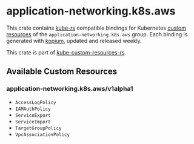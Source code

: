 <!--
SPDX-FileCopyrightText: The kube-custom-resources-rs Authors
SPDX-License-Identifier: 0BSD
 -->

# application-networking.k8s.aws

This crate contains [kube-rs](https://kube.rs/) compatible bindings for Kubernetes [custom resources](https://kubernetes.io/docs/tasks/extend-kubernetes/custom-resources/custom-resource-definitions/) of the `application-networking.k8s.aws` group. Each binding is generated with [kopium](https://github.com/kube-rs/kopium), updated and released weekly.

This crate is part of [kube-custom-resources-rs](https://github.com/metio/kube-custom-resources-rs).

## Available Custom Resources

### application-networking.k8s.aws/v1alpha1
- `AccessLogPolicy`
- `IAMAuthPolicy`
- `ServiceExport`
- `ServiceImport`
- `TargetGroupPolicy`
- `VpcAssociationPolicy`

